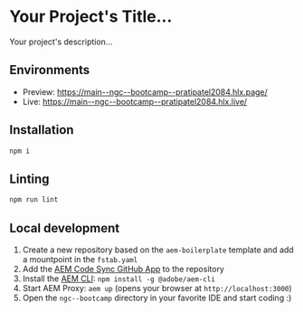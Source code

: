 # Your Project's Title...
Your project's description...

## Environments
- Preview: https://main--ngc--bootcamp--pratipatel2084.hlx.page/
- Live: https://main--ngc--bootcamp--pratipatel2084.hlx.live/

## Installation

```sh
npm i
```

## Linting

```sh
npm run lint
```

## Local development

1. Create a new repository based on the `aem-boilerplate` template and add a mountpoint in the `fstab.yaml`
1. Add the [AEM Code Sync GitHub App](https://github.com/apps/aem-code-sync) to the repository
1. Install the [AEM CLI](https://github.com/adobe/helix-cli): `npm install -g @adobe/aem-cli`
1. Start AEM Proxy: `aem up` (opens your browser at `http://localhost:3000`)
1. Open the `ngc--bootcamp` directory in your favorite IDE and start coding :)
